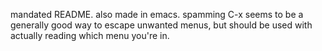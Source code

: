 mandated README. also made in emacs. spamming C-x seems to be a generally good way to escape unwanted menus, but should be used with actually reading which menu you're in.